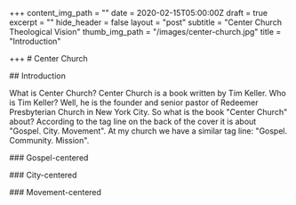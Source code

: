 +++
content_img_path = ""
date = 2020-02-15T05:00:00Z
draft = true
excerpt = ""
hide_header = false
layout = "post"
subtitle = "Center Church Theological Vision"
thumb_img_path = "/images/center-church.jpg"
title = "Introduction"

+++
\# Center Church

\## Introduction

What is Center Church? Center Church is a book written by Tim Keller. Who is Tim Keller? Well, he is the founder and senior pastor of Redeemer Presbyterian Church in New York City. So what is the book "Center Church" about? According to the tag line on the back of the cover it is about "Gospel. City. Movement". At my church we have a similar tag line: "Gospel. Community. Mission".

\### Gospel-centered

\### City-centered

\### Movement-centered